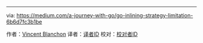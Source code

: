

---
via: https://medium.com/a-journey-with-go/go-inlining-strategy-limitation-6b6d7fc3b1be

作者：[Vincent Blanchon](https://medium.com/@blanchon.vincent)
译者：[译者ID](https://github.com/译者ID)
校对：[校对者ID](https://github.com/校对者ID)